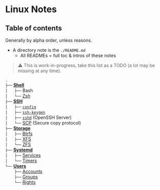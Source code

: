 # Linux Notes


<!--

> [!Note]
> Unlike per-file notes, to be found throughout this repository *except* in this directory at the same location of the file itself on a Linux system, these notes are titled and intended at doing a **job**, **solution** a particular problem, **actionable procedure**.
> 
> They involve by essence multiple tools and locations.
> 
> It's hard to find a one-size-fits-all structure, so it may evolve in time, but discoverability will be handled by tags in the metadata of Markdown files.


-->


## Table of contents

Generally by alpha order, unless reasons.

- A directory note is the `./README.md`
    - All READMEs = full toc & intros of these notes


> ⚠️ This is work-in-progress, take this list as a TODO (a lot may be missing at any time).


`.`  
`├──` [**Shell**](Shell)  
`│   ├──` Bash  
`│   └──` [Zsh](Shell/ZSH)  
`├──` [**SSH**](SSH)  
`│   ├──` [`config`](SSH/config.md)  
`│   ├──` [`ssh-keygen`](SSH/ssh-keygen.md)  
`│   ├──` [`sshd`](SSH/sshd.md) (OpenSSH Server)   
`│   └──` [SCP](SSH/SCP.md) (Secure copy protocol)  
`├──` [**Storage**](Storage)  
`│   ├──` [Btrfs](Storage/Btrfs.md)  
`│   ├──` [XFS](Storage/XFS.md)  
`│   └──` [ZFS](Storage/ZFS.md)  
`├──` [**Systemd**](Systemd)  
`│   ├──` [Services](Systemd/Services.md)  
`│   └──` [Timers](Systemd/Timers.md)  
`└──` [**Users**](Users)  
`    ├──` [Accounts](Users/Accounts.md)  
`    ├──` [Groups](Users/Groups.md)  
`    └──` [Rights](Users/Rights.md)  

<!-- TEMPLATE

.  
`├──` zxcv  
`│    ├──` zxcv  
`│    ├──` zxcv  
`│    └──` zxcv  
`├──` zxcv   
`│    └──` zxcv 
`└──` zxcv    
`     ├──` zxcv  
`     ├──` zxcv   
`     └──` zxcv  

-->




